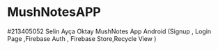 # MushNotesAPP
#213405052
Selin Ayça Oktay
MushNotes App Android
(Signup , Login Page ,Firebase Auth , Firebase Store,Recycle View )
